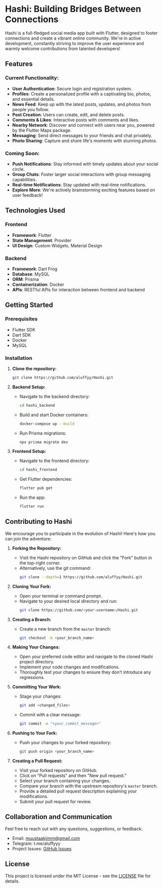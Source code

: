 # Hashi: Building Bridges Between Connections

Hashi is a full-fledged social media app built with Flutter, designed to foster connections and create a vibrant online community. We're in active development, constantly striving to improve the user experience and warmly welcome contributions from talented developers!

## Features

### Current Functionality:
- **User Authentication**: Secure login and registration system.
- **Profiles**: Create a personalized profile with a captivating bio, photos, and essential details.
- **News Feed**: Keep up with the latest posts, updates, and photos from people you follow.
- **Post Creation**: Users can create, edit, and delete posts.
- **Comments & Likes**: Interactive posts with comments and likes.
- **Nearby Network**: Discover and connect with users near you, powered by the Flutter Maps package.
- **Messaging**: Send direct messages to your friends and chat privately.
- **Photo Sharing**: Capture and share life's moments with stunning photos.

### Coming Soon:
- **Push Notifications**: Stay informed with timely updates about your social circle.
- **Group Chats**: Foster larger social interactions with group messaging capabilities.
- **Real-time Notifications**: Stay updated with real-time notifications.
- **Explore More**: We're actively brainstorming exciting features based on user feedback!

## Technologies Used

### Frontend
- **Framework**: Flutter
- **State Management**: Provider
- **UI Design**: Custom Widgets, Material Design

### Backend
- **Framework**: Dart Frog
- **Database**: MySQL
- **ORM**: Prisma
- **Containerization**: Docker
- **APIs**: RESTful APIs for interaction between frontend and backend

## Getting Started

### Prerequisites
- Flutter SDK
- Dart SDK
- Docker
- MySQL

### Installation

1. **Clone the repository:**
   ```sh
   git clone https://github.com/aluffyy/Hashi.git
   ```

2. **Backend Setup:**
   - Navigate to the backend directory:
     ```sh
     cd hashi_backend
     ```
   - Build and start Docker containers:
     ```sh
     docker-compose up --build
     ```
   - Run Prisma migrations:
     ```sh
     npx prisma migrate dev
     ```

3. **Frontend Setup:**
   - Navigate to the frontend directory:
     ```sh
     cd hashi_frontend
     ```
   - Get Flutter dependencies:
     ```sh
     flutter pub get
     ```
   - Run the app:
     ```sh
     flutter run
     ```

## Contributing to Hashi

We encourage you to participate in the evolution of Hashi! Here's how you can join the adventure:

1. **Forking the Repository:**
   - Visit the Hashi repository on GitHub and click the "Fork" button in the top-right corner.
   - Alternatively, use the git command:
     ```sh
     git clone --depth=1 https://github.com/aluffyy/Hashi.git
     ```

2. **Cloning Your Fork:**
   - Open your terminal or command prompt.
   - Navigate to your desired local directory and run:
     ```sh
     git clone https://github.com/<your-username>/Hashi.git
     ```

3. **Creating a Branch:**
   - Create a new branch from the `master` branch:
     ```sh
     git checkout -b <your_branch_name>
     ```

4. **Making Your Changes:**
   - Open your preferred code editor and navigate to the cloned Hashi project directory.
   - Implement your code changes and modifications.
   - Thoroughly test your changes to ensure they don't introduce any regressions.

5. **Committing Your Work:**
   - Stage your changes:
     ```sh
     git add <changed_files>
     ```
   - Commit with a clear message:
     ```sh
     git commit -m "<your_commit_message>"
     ```

6. **Pushing to Your Fork:**
   - Push your changes to your forked repository:
     ```sh
     git push origin <your_branch_name>
     ```

7. **Creating a Pull Request:**
   - Visit your forked repository on GitHub.
   - Click on "Pull requests" and then "New pull request."
   - Select your branch containing your changes.
   - Compare your branch with the upstream repository's `master` branch.
   - Provide a detailed pull request description explaining your modifications.
   - Submit your pull request for review.

## Collaboration and Communication

Feel free to reach out with any questions, suggestions, or feedback:
- Email: muustaakiimm@gmail.com
- Telegram: t.me/aluffyyy
- Project Issues: [GitHub Issues](https://github.com/aluffyy/Hashi/issues)

## License

This project is licensed under the MIT License - see the [LICENSE](LICENSE) file for details.

```
